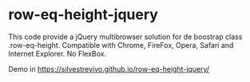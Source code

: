 # row-eq-height-jquery
This code provide a jQuery multibrowser solution for de boostrap class .row-eq-height. Compatible with Chrome, FireFox, Opera, Safari and Internet Explorer. No FlexBox. 

Demo in https://silvestrevivo.github.io/row-eq-height-jquery/
